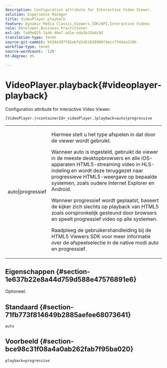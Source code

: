 ```yaml
---
description: Configuration attribute for Interactive Video Viewer.
solution: Experience Manager
title: VideoPlayer.playback
feature: Dynamic Media Classic,Viewers,SDK/API,Interactive Videos
role: Developer,Business Practitioner
exl-id: fa49e025-1a46-4be7-ad1e-eda3b31bdc8d
translation-type: tm+mt
source-git-commit: b4344397f82eb7d2d61020909f4acc7fddea210b
workflow-type: tm+mt
source-wordcount: '120'
ht-degree: 0%

---
```


# VideoPlayer.playback{#videoplayer-playback}

Configuration attribute for Interactive Video Viewer.

`[VideoPlayer.|<containerId>_videoPlayer.]playback=auto|progressive`

<table id="table_441553CD34C94A58A9D7CBF772DEDDB6"> 
 <tbody> 
  <tr> 
   <td colname="col1"> <p> <span class="codeph"> auto|progressief</span> </p> </td> 
   <td colname="col2"> <p> Hiermee stelt u het type afspelen in dat door de viewer wordt gebruikt. </p> <p>Wanneer <span class="codeph"> auto</span> is ingesteld, gebruikt de viewer in de meeste desktopbrowsers en alle iOS-apparaten HTML5-streaming video in HLS-indeling en wordt deze teruggezet naar progressieve HTML5-weergave op bepaalde systemen, zoals oudere Internet Explorer en Android. </p> <p>Wanneer <span class="codeph"> progressief</span> wordt geplaatst, baseert de kijker zich slechts op playback van HTML5 zoals oorspronkelijk gesteund door browsers en speelt progressief video op alle systemen. </p> <p>Raadpleeg de gebruikershandleiding bij de HTML5 Viewers SDK voor meer informatie over de afspeelselectie in de native modi <span class="codeph"> auto</span> en <span class="codeph"> progressief</span>. </p> </td> 
  </tr> 
 </tbody> 
</table>

## Eigenschappen {#section-1e637b22e8a44d759d588e47576891e6}

Optioneel.

## Standaard {#section-71fb773f814649b2885aefee68073641}

`auto`

## Voorbeeld {#section-bce98c31f08a4a0ab262fab7f95ba020}

`playback=progressive`
